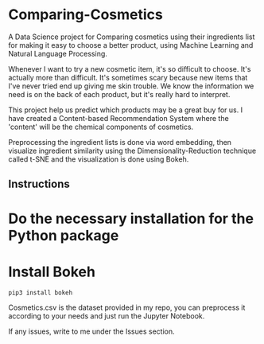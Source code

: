 # Comparing-Cosmetics
A Data Science project for Comparing cosmetics using their ingredients list for making it easy to choose a better product, using Machine Learning and Natural Language Processing.

Whenever I want to try a new cosmetic item, it's so difficult to choose. It's actually more than difficult. It's sometimes scary because new items that I've never tried end up giving me skin trouble. We know the information we need is on the back of each product, but it's really hard to interpret.

This project help us predict which products may be a great buy for us. I have created a Content-based Recommendation System where the 'content' will be the chemical components of cosmetics.

Preprocessing the ingredient lists is done via word embedding, then visualize ingredient similarity using the Dimensionality-Reduction technique called t-SNE and the visualization is done using Bokeh.

## Instructions
# Do the necessary installation for the Python package

# Install Bokeh 

``` pip3 install bokeh ```

Cosmetics.csv is the dataset provided in my repo, you can preprocess it according to your needs and just run the Jupyter Notebook.

If any issues, write to me under the Issues section.
